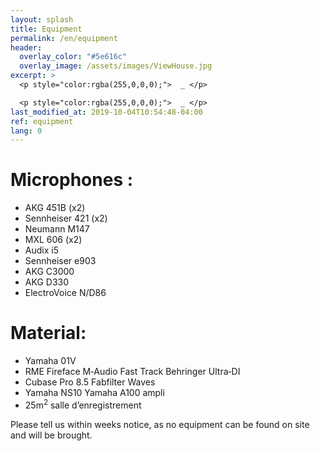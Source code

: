 ```yaml
---
layout: splash
title: Equipment
permalink: /en/equipment
header:
  overlay_color: "#5e616c"
  overlay_image: /assets/images/ViewHouse.jpg
excerpt: >
  <p style="color:rgba(255,0,0,0);">  _ </p>

  <p style="color:rgba(255,0,0,0);">  _ </p>
last_modified_at: 2019-10-04T10:54:48-04:00
ref: equipment
lang: 0
---
```



# Microphones :
- AKG 451B (x2)
- Sennheiser 421 (x2)
- Neumann M147
- MXL 606 (x2)
- Audix i5
- Sennheiser e903
- AKG C3000
- AKG D330
- ElectroVoice N/D86

# Material:
- Yamaha 01V
- RME Fireface M‐Audio Fast Track Behringer Ultra‐DI
- Cubase Pro 8.5 Fabfilter Waves
- Yamaha NS10 Yamaha A100 ampli
- 25m<sup>2</sup> salle d’enregistrement

Please tell us within weeks notice, as no equipment can be found on site and will be brought.
